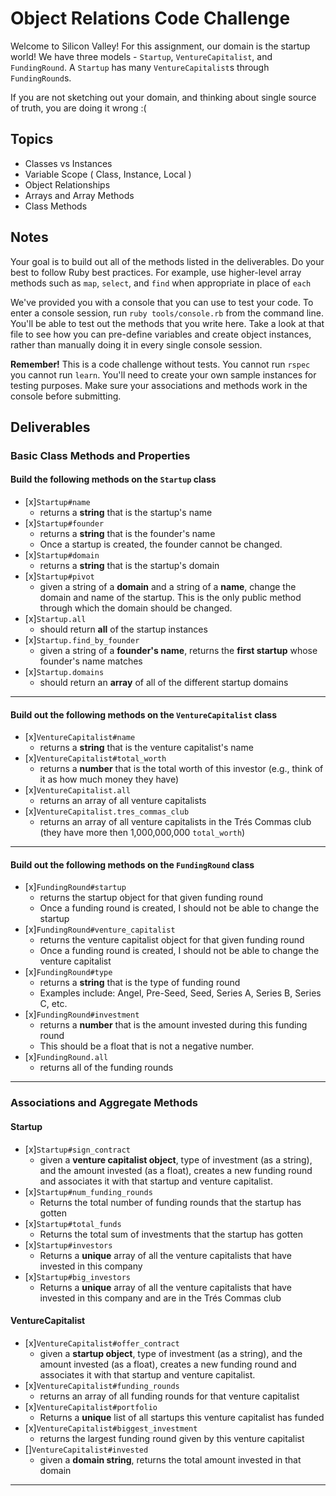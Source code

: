 # Object Relations Code Challenge

Welcome to Silicon Valley! For this assignment, our domain is the startup world! We have three models - `Startup`, `VentureCapitalist`, and `FundingRound`. A `Startup` has many `VentureCapitalist`s through `FundingRound`s.

If you are not sketching out your domain, and thinking about single source of truth,
you are doing it wrong :(

## Topics

- Classes vs Instances
- Variable Scope ( Class, Instance, Local )
- Object Relationships
- Arrays and Array Methods
- Class Methods

## Notes

Your goal is to build out all of the methods listed in the deliverables. Do your best to follow Ruby best practices. For example, use higher-level array methods such as `map`, `select`, and `find` when appropriate in place of `each`

We've provided you with a console that you can use to test your code. To enter a console session, run `ruby tools/console.rb` from the command line. You'll be able to test out the methods that you write here. Take a look at that file to see how you can pre-define variables and create object instances, rather than manually doing it in every single console session.

**Remember!** This is a code challenge without tests. You cannot run `rspec` you cannot run `learn`. You'll need to create your own sample instances for testing purposes. Make sure your associations and methods work in the console before submitting.

## Deliverables

### Basic Class Methods and Properties

#### Build the following methods on the `Startup` class

- [x]`Startup#name`
  - returns a **string** that is the startup's name
- [x]`Startup#founder`
  - returns a **string** that is the founder's name
  - Once a startup is created, the founder cannot be changed.
- [x]`Startup#domain`
  - returns a **string** that is the startup's domain
- [x]`Startup#pivot`
  - given a string of a **domain** and a string of a **name**, change the domain
    and name of the startup. This is the only public method through which the
    domain should be changed.
- [x]`Startup.all`
  - should return **all** of the startup instances
- [x]`Startup.find_by_founder`
  - given a string of a **founder's name**, returns the **first startup** whose founder's name matches
- [x]`Startup.domains`
  - should return an **array** of all of the different startup domains

---

#### Build out the following methods on the `VentureCapitalist` class

- [x]`VentureCapitalist#name`
  - returns a **string** that is the venture capitalist's name
- [x]`VentureCapitalist#total_worth`
  - returns a **number** that is the total worth of this investor (e.g., think of it as how much money they have)
- [x]`VentureCapitalist.all`
  - returns an array of all venture capitalists
- [x]`VentureCapitalist.tres_commas_club`
  - returns an array of all venture capitalists in the Trés Commas club (they have more then 1,000,000,000 `total_worth`)

---

#### Build out the following methods on the `FundingRound` class

- [x]`FundingRound#startup`
  - returns the startup object for that given funding round
  - Once a funding round is created, I should not be able to change the startup
- [x]`FundingRound#venture_capitalist`
  - returns the venture capitalist object for that given funding round
  - Once a funding round is created, I should not be able to change the venture capitalist
- [x]`FundingRound#type`
  - returns a **string** that is the type of funding round
  - Examples include: Angel, Pre-Seed, Seed, Series A, Series B, Series C, etc.
- [x]`FundingRound#investment`
  - returns a **number** that is the amount invested during this funding round
  - This should be a float that is not a negative number.
- [x]`FundingRound.all`
  - returns all of the funding rounds

---

### Associations and Aggregate Methods

#### Startup

- [x]`Startup#sign_contract`
  - given a **venture capitalist object**, type of investment (as a string), and the amount invested (as a float), creates a new funding round and associates it with that startup and venture capitalist.
- [x]`Startup#num_funding_rounds`
  - Returns the total number of funding rounds that the startup has gotten
- [x]`Startup#total_funds`
  - Returns the total sum of investments that the startup has gotten
- [x]`Startup#investors`
  - Returns a **unique** array of all the venture capitalists that have invested in this company
- [x]`Startup#big_investors`
  - Returns a **unique** array of all the venture capitalists that have invested in this company and are in the Trés Commas club

#### VentureCapitalist

- [x]`VentureCapitalist#offer_contract`
  - given a **startup object**, type of investment (as a string), and the amount invested (as a float), creates a new funding round and associates it with that startup and venture capitalist.
- [x]`VentureCapitalist#funding_rounds`
  - returns an array of all funding rounds for that venture capitalist
- [x]`VentureCapitalist#portfolio`
  - Returns a **unique** list of all startups this venture capitalist has funded
- [x]`VentureCapitalist#biggest_investment`
  - returns the largest funding round given by this venture capitalist
- []`VentureCapitalist#invested`
  - given a **domain string**, returns the total amount invested in that domain

---
